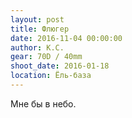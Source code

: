 ```yaml
---
layout: post
title: Флюгер
date: 2016-11-04 00:00:00
author: К.С.
gear: 70D / 40mm
shoot_date: 2016-01-18
location: Ёль-база
---
```


Мне бы в небо.
